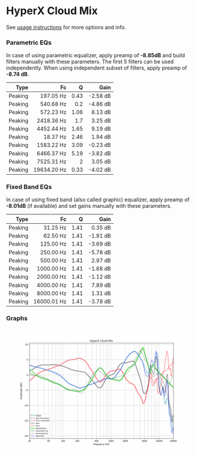 # HyperX Cloud Mix
See [usage instructions](https://github.com/jaakkopasanen/AutoEq#usage) for more options and info.

### Parametric EQs
In case of using parametric equalizer, apply preamp of **-8.85dB** and build filters manually
with these parameters. The first 5 filters can be used independently.
When using independent subset of filters, apply preamp of **-8.74 dB**.

| Type    | Fc          |    Q | Gain     |
|--------:|------------:|-----:|---------:|
| Peaking | 197.05 Hz   | 0.43 | -2.58 dB |
| Peaking | 540.68 Hz   | 0.2  | -4.86 dB |
| Peaking | 572.23 Hz   | 1.06 | 8.13 dB  |
| Peaking | 2418.36 Hz  | 1.7  | 3.25 dB  |
| Peaking | 4452.44 Hz  | 1.65 | 9.19 dB  |
| Peaking | 18.37 Hz    | 2.46 | 1.94 dB  |
| Peaking | 1583.22 Hz  | 3.09 | -0.23 dB |
| Peaking | 6466.37 Hz  | 5.19 | -3.82 dB |
| Peaking | 7525.31 Hz  | 2    | 3.05 dB  |
| Peaking | 19634.20 Hz | 0.33 | -4.02 dB |

### Fixed Band EQs
In case of using fixed band (also called graphic) equalizer, apply preamp of **-8.01dB**
(if available) and set gains manually with these parameters.

| Type    | Fc          |    Q | Gain     |
|--------:|------------:|-----:|---------:|
| Peaking | 31.25 Hz    | 1.41 | 0.35 dB  |
| Peaking | 62.50 Hz    | 1.41 | -1.91 dB |
| Peaking | 125.00 Hz   | 1.41 | -3.69 dB |
| Peaking | 250.00 Hz   | 1.41 | -5.78 dB |
| Peaking | 500.00 Hz   | 1.41 | 2.97 dB  |
| Peaking | 1000.00 Hz  | 1.41 | -1.68 dB |
| Peaking | 2000.00 Hz  | 1.41 | -1.12 dB |
| Peaking | 4000.00 Hz  | 1.41 | 7.89 dB  |
| Peaking | 8000.00 Hz  | 1.41 | 1.31 dB  |
| Peaking | 16000.01 Hz | 1.41 | -3.78 dB |

### Graphs
![](./HyperX%20Cloud%20Mix.png)